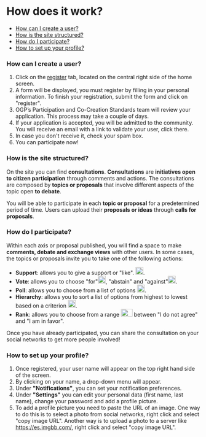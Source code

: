# How does it work?

* [How can I create a user?](#create-user)
* [How is the site structured?](#site-structure)
* [How do I participate?](#how-to-participate)
* [How to set up your profile?](#set-your-profile)

### How can I create a user? <a name="create-user"></a>

1. Click on the [register](https://form.typeform.com/to/LoV6Qr27?typeform-medium=embed-snippet) tab, located on the central right side of the home screen.
2. A form will be displayed, you must register by filling in your personal information. To finish your registration, submit the form and click on "register". 
3. OGP’s Participation and Co-Creation Standards team will review your application. This process may take a couple of days. 
4. If your application is accepted, you will be admitted to the community. You will receive an email with a link to validate your user, click there.
5. In case you don't receive it, check your spam box.
6. You can participate now!


### How is the site structured? <a name="site-structure"></a>

On the site you can find **consultations**. **Consultations** are **initiatives open to citizen participation** through comments and actions.
The consultations are composed by **topics or proposals** that involve different aspects of the topic open **to debate**. 

You will be able to participate in each **topic or proposal** for a predetermined period of time.
Users can upload their **proposals or ideas** through **calls for proposals**.

### How do I participate? <a name="how-to-participate"></a>

Within each axis or proposal published, you will find a space to make **comments, debate and exchange views** with other users.
In some cases, the topics or proposals invite you to take one of the following actions:

* **Support**: allows you to give a support or "like". <img src="/ext/lib/site/help/icon-suport.png" style="display:inline-block" width="20">. 
* **Vote**: allows you to choose "for"<img src="/ext/lib/site/help/icon-like.png" style="display:inline-block" width="20">, "abstain" and "against"<img src="/ext/lib/site/help/icon-dislike.png" style="display:inline-block" width="20">.
* **Poll**: allows you to choose from a list of options  <img src="/ext/lib/site/help/icon-survey.png" style="display:inline-block" width="20">.
* **Hierarchy**: allows you to sort a list of options from highest to lowest based on a criterion <img src="/ext/lib/site/help/icon-hierarchy.png" style="display:inline-block" width="20">.
* **Rank**: allows you to choose from a range <img src="/ext/lib/site/help/icon-range.png" style="display:inline-block" width="30" height="20"> between "I do not agree" and "I am in favor".

Once you have already participated, you can share the consultation on your social networks to get more people involved!

### How to set up your profile? <a name="set-your-profile"></a>

1. Once registered, your user name will appear on the top right hand side of the screen. 
2. By clicking on your name, a drop-down menu will appear. 
3. Under **"Notifications"**, you can set your notification preferences.
4. Under **"Settings"** you can edit your personal data (first name, last name), change your password and add a profile picture.
5. To add a profile picture you need to paste the URL of an image. 
One way to do this is to select a photo from social networks, right click and select "copy image URL".
Another way is to upload a photo to a server like https://es.imgbb.com/, right click and select "copy image URL".
